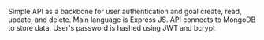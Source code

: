Simple API as a backbone for user authentication and goal create, read, update, and delete. 
Main language is Express JS. API connects to MongoDB to store data. 
User's password is hashed using JWT and bcrypt
